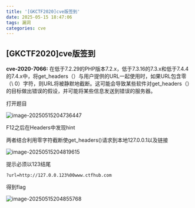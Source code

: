```yaml
---
title: '[GKCTF2020]cve版签到'
date: 2025-05-15 18:47:06
tags: 漏洞
categories: cve
---
```


## [GKCTF2020]cve版签到

**cve-2020-7066:** 在低于7.2.29的PHP版本7.2.x，低于7.3.16的7.3.x和低于7.4.4的7.4.x中，将get_headers（）与用户提供的URL一起使用时，如果URL包含零（\ 0）字符，则URL将被静默地截断。这可能会导致某些软件对get_headers（）的目标做出错误的假设，并可能将某些信息发送到错误的服务器。

打开题目

![image-20250515204736447](https://insey.oss-cn-shenzhen.aliyuncs.com/kin/202505152047571.png)

F12之后在Headers中发现hint

两者结合利用零字符截断使get_headers()请求到本地127.0.0.1以及链接

![image-20250515204819615](https://insey.oss-cn-shenzhen.aliyuncs.com/kin/202505152048665.png)

提示必须以123结尾

```
?url=http://127.0.0.123%00www.ctfhub.com
```

得到flag

![image-20250515204855768](https://insey.oss-cn-shenzhen.aliyuncs.com/kin/202505152048815.png)
